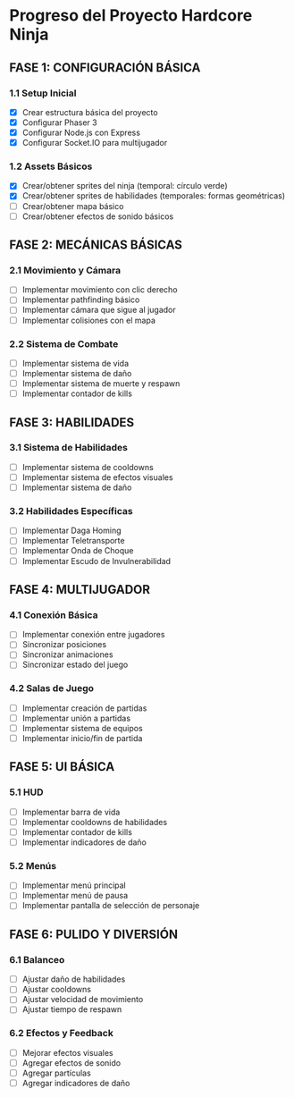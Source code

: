 # Progreso del Proyecto Hardcore Ninja

## FASE 1: CONFIGURACIÓN BÁSICA

### 1.1 Setup Inicial
- [x] Crear estructura básica del proyecto
- [x] Configurar Phaser 3
- [x] Configurar Node.js con Express
- [x] Configurar Socket.IO para multijugador

### 1.2 Assets Básicos
- [x] Crear/obtener sprites del ninja (temporal: círculo verde)
- [x] Crear/obtener sprites de habilidades (temporales: formas geométricas)
- [ ] Crear/obtener mapa básico
- [ ] Crear/obtener efectos de sonido básicos

## FASE 2: MECÁNICAS BÁSICAS

### 2.1 Movimiento y Cámara
- [ ] Implementar movimiento con clic derecho
- [ ] Implementar pathfinding básico
- [ ] Implementar cámara que sigue al jugador
- [ ] Implementar colisiones con el mapa

### 2.2 Sistema de Combate
- [ ] Implementar sistema de vida
- [ ] Implementar sistema de daño
- [ ] Implementar sistema de muerte y respawn
- [ ] Implementar contador de kills

## FASE 3: HABILIDADES

### 3.1 Sistema de Habilidades
- [ ] Implementar sistema de cooldowns
- [ ] Implementar sistema de efectos visuales
- [ ] Implementar sistema de daño

### 3.2 Habilidades Específicas
- [ ] Implementar Daga Homing
- [ ] Implementar Teletransporte
- [ ] Implementar Onda de Choque
- [ ] Implementar Escudo de Invulnerabilidad

## FASE 4: MULTIJUGADOR

### 4.1 Conexión Básica
- [ ] Implementar conexión entre jugadores
- [ ] Sincronizar posiciones
- [ ] Sincronizar animaciones
- [ ] Sincronizar estado del juego

### 4.2 Salas de Juego
- [ ] Implementar creación de partidas
- [ ] Implementar unión a partidas
- [ ] Implementar sistema de equipos
- [ ] Implementar inicio/fin de partida

## FASE 5: UI BÁSICA

### 5.1 HUD
- [ ] Implementar barra de vida
- [ ] Implementar cooldowns de habilidades
- [ ] Implementar contador de kills
- [ ] Implementar indicadores de daño

### 5.2 Menús
- [ ] Implementar menú principal
- [ ] Implementar menú de pausa
- [ ] Implementar pantalla de selección de personaje

## FASE 6: PULIDO Y DIVERSIÓN

### 6.1 Balanceo
- [ ] Ajustar daño de habilidades
- [ ] Ajustar cooldowns
- [ ] Ajustar velocidad de movimiento
- [ ] Ajustar tiempo de respawn

### 6.2 Efectos y Feedback
- [ ] Mejorar efectos visuales
- [ ] Agregar efectos de sonido
- [ ] Agregar partículas
- [ ] Agregar indicadores de daño 